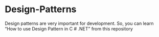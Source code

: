 # Design-Patterns
Design patterns are very important for development. So, you can learn “How to use Design Pattern in C # .NET” from this repository

